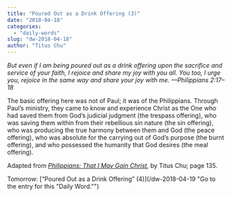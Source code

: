 ```yaml
---
title: "Poured Out as a Drink Offering (3)"
date: "2018-04-18"
categories: 
  - "daily-words"
slug: "dw-2018-04-18"
author: "Titus Chu"
---
```


_But even if I am being poured out as a drink offering upon the sacrifice and service of your faith, I rejoice and share my joy with you all. You too, I urge you, rejoice in the same way and share your joy with me._ _—Philippians 2:17–18_

The basic offering here was not of Paul; it was of the Philippians. Through Paul’s ministry, they came to know and experience Christ as the One who had saved them from God’s judicial judgment (the trespass offering), who was saving them within from their rebellious sin nature (the sin offering), who was producing the true harmony between them and God (the peace offering), who was absolute for the carrying out of God’s purpose (the burnt offering), and who possessed the humanity that God desires (the meal offering).

Adapted from _[Philippians: That I May Gain Christ](/book-philippians/ "Go to the listing for this book."),_ by Titus Chu; page 135.

Tomorrow: [“Poured Out as a Drink Offering” (4)](/dw-2018-04-19 "Go to the entry for this "Daily Word."")
